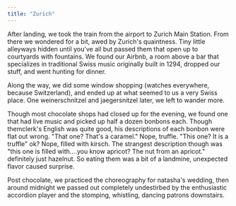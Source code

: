 ```yaml
---
title: "Zurich"
---
```


After landing, we took the train from the airport to Zurich Main Station. From there we wondered for a bit, awed by Zurich's quaintness. Tiny little alleyways hidden until you've all but passed them that open up to courtyards with fountains. We found our Airbnb, a room above a bar that specializes in traditional Swiss music originally built in 1294, dropped our stuff, and went hunting for dinner.

Along the way, we did some window shopping (watches everywhere, because Switzerland), and ended up at what seemed to us a very Swiss place. One weinerschnitzel and jaegersnitzel later, we left to wander more.

Though most chocolate shops had closed up for the evening, we found one that had live music and picked up half a dozen bonbons each. Though themclerk's English was quite good, his descriptions of each bonbon were flat out wrong. "That one? That's a caramel." Nope, truffle. "This one? It is a truffle" ok? Nope, filled with kirsch. The strangest description though was "this one is filled with....you know apricot? The nut from an apricot." definitely just hazelnut. So eating them was a bit of a landmine, unexpected flavor caused surprise.

Post chocolate, we practiced the choreography for natasha's wedding, then around midnight we passed out completely undestirbed by the enthusiastic accordion player and the stomping, whistling, dancing patrons downstairs.
